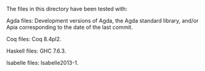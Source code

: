 The files in this directory have been tested with:

Agda files: Development versions of Agda, the Agda standard library,
and/or Apia corresponding to the date of the last commit.

Coq files: Coq 8.4pl2.

Haskell files: GHC 7.6.3.

Isabelle files: Isabelle2013-1.
